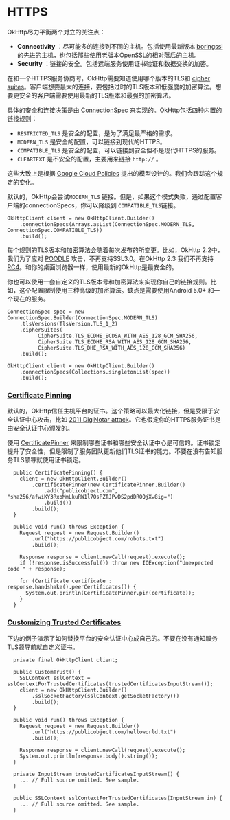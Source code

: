 # HTTPS

OkHttp尽力平衡两个对立的关注点：

- **Connectivity** ：尽可能多的连接到不同的主机。包括使用最新版本 [boringssl](https://boringssl.googlesource.com/boringssl/) 的先进的主机，也包括那些使用老版本[OpenSSL](https://www.openssl.org/)的相对落后的主机。
- **Security** ：链接的安全。包括远端服务使用证书验证和数据交换的加密。

在和一个HTTPS服务协商时，OkHttp需要知道使用哪个版本的TLS和 [cipher suites](http://square.github.io/okhttp/4.x/okhttp/okhttp3/-cipher-suite/)。客户端想要最大的连接，要包括过时的TLS版本和低强度的加密算法。想要更安全的客户端需要使用最新的TLS版本和最强的加密算法。

具体的安全和连接决策是由 [ConnectionSpec](http://square.github.io/okhttp/4.x/okhttp/okhttp3/-connection-spec/) 来实现的。OkHttp包括四种内置的链接规则：

- `RESTRICTED_TLS` 是安全的配置，是为了满足最严格的需求。
- `MODERN_TLS` 是安全的配置，可以链接到现代的HTTPS。
- `COMPATIBLE_TLS` 是安全的配置，可以链接到安全但不是现代HTTPS的服务。
- `CLEARTEXT` 是不安全的配置，主要用来链接 `http://` 。

这些大致上是根据 [Google Cloud Policies](https://cloud.google.com/load-balancing/docs/ssl-policies-concepts) 提出的模型设计的。我们会跟踪这个规定的变化。

默认的，OkHttp会尝试`MODERN_TLS` 链接。但是，如果这个模式失败，通过配置客户端的connectionSpecs，你可以降级到 `COMPATIBLE_TLS`链接。

```
OkHttpClient client = new OkHttpClient.Builder()
    .connectionSpecs(Arrays.asList(ConnectionSpec.MODERN_TLS, ConnectionSpec.COMPATIBLE_TLS))
    .build();
```

每个规则的TLS版本和加密算法会随着每次发布的所变更。比如，OkHttp 2.2中，我们为了应对 [POODLE](http://googleonlinesecurity.blogspot.ca/2014/10/this-poodle-bites-exploiting-ssl-30.html) 攻击，不再支持SSL3.0。在OkHttp 2.3 我们不再支持 [RC4](http://en.wikipedia.org/wiki/RC4#Security)。和你的桌面浏览器一样，使用最新的OkHttp是最安全的。

你也可以使用一套自定义的TLS版本号和加密算法来实现你自己的链接规则。比如，这个配置限制使用三种高级的加密算法。缺点是需要使用Android 5.0+ 和一个现在的服务。

```
ConnectionSpec spec = new ConnectionSpec.Builder(ConnectionSpec.MODERN_TLS)
    .tlsVersions(TlsVersion.TLS_1_2)
    .cipherSuites(
          CipherSuite.TLS_ECDHE_ECDSA_WITH_AES_128_GCM_SHA256,
          CipherSuite.TLS_ECDHE_RSA_WITH_AES_128_GCM_SHA256,
          CipherSuite.TLS_DHE_RSA_WITH_AES_128_GCM_SHA256)
    .build();

OkHttpClient client = new OkHttpClient.Builder()
    .connectionSpecs(Collections.singletonList(spec))
    .build();
```

### [Certificate Pinning](https://github.com/square/okhttp/blob/master/samples/guide/src/main/java/okhttp3/recipes/CertificatePinning.java)

默认的，OkHttp信任主机平台的证书。这个策略可以最大化链接，但是受限于安全认证中心攻击，比如 [2011 DigiNotar attack](http://www.computerworld.com/article/2510951/cybercrime-hacking/hackers-spied-on-300-000-iranians-using-fake-google-certificate.html)。它也假定你的HTTPS服务证书是由安全认证中心颁发的。

使用 [CertificatePinner](http://square.github.io/okhttp/4.x/okhttp/okhttp3/-certificate-pinner/) 来限制哪些证书和哪些安全认证中心是可信的。证书锁定提升了安全性，但是限制了服务团队更新他们TLS证书的能力。不要在没有告知服务TLS领导就使用证书锁定。

```
  public CertificatePinning() {
    client = new OkHttpClient.Builder()
        .certificatePinner(new CertificatePinner.Builder()
            .add("publicobject.com", "sha256/afwiKY3RxoMmLkuRW1l7QsPZTJPwDS2pdDROQjXw8ig=")
            .build())
        .build();
  }

  public void run() throws Exception {
    Request request = new Request.Builder()
        .url("https://publicobject.com/robots.txt")
        .build();

    Response response = client.newCall(request).execute();
    if (!response.isSuccessful()) throw new IOException("Unexpected code " + response);

    for (Certificate certificate : response.handshake().peerCertificates()) {
      System.out.println(CertificatePinner.pin(certificate));
    }
  }
```

### [Customizing Trusted Certificates](https://github.com/square/okhttp/blob/master/samples/guide/src/main/java/okhttp3/recipes/CustomTrust.java)

下边的例子演示了如何替换平台的安全认证中心成自己的。不要在没有通知服务TLS领导前就自定义证书。

```
  private final OkHttpClient client;

  public CustomTrust() {
    SSLContext sslContext = sslContextForTrustedCertificates(trustedCertificatesInputStream());
    client = new OkHttpClient.Builder()
        .sslSocketFactory(sslContext.getSocketFactory())
        .build();
  }

  public void run() throws Exception {
    Request request = new Request.Builder()
        .url("https://publicobject.com/helloworld.txt")
        .build();

    Response response = client.newCall(request).execute();
    System.out.println(response.body().string());
  }

  private InputStream trustedCertificatesInputStream() {
    ... // Full source omitted. See sample.
  }

  public SSLContext sslContextForTrustedCertificates(InputStream in) {
    ... // Full source omitted. See sample.
  }
```

